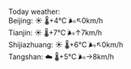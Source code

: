 Today weather:  
Beijing: ☀️ 🌡️+4°C 🌬️↖0km/h  
Tianjin: ☀️ 🌡️+7°C 🌬️↑7km/h  
Shijiazhuang: ☀️ 🌡️+6°C 🌬️↖0km/h  
Tangshan: ☁️ 🌡️+5°C 🌬️→8km/h  
